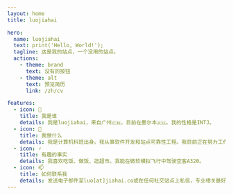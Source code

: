 ```yaml
---
layout: home
title: luojiahai

hero:
  name: luojiahai
  text: print('Hello, World!');
  tagline: 这是我的站点，一个没用的站点。
  actions:
    - theme: brand
      text: 没有的按钮
    - theme: alt
      text: 预览简历
      link: /zh/cv

features:
  - icon: 🤔
    title: 我是谁
    details: 我是luojiahai，来自广州🇨🇳，目前在墨尔本🇦🇺。我的性格是INTJ。
  - icon: 🔭
    title: 我做什么
    details: 我是计算机科班出身。我从事软件开发和站点可靠性工程。我目前正在努力工作赚钱谋生。
  - icon: ⚡
    title: 有趣的事实
    details: 我喜欢吃饭、做饭、逛超市。我能在微软模拟飞行中驾驶空客A320。
  - icon: 📫
    title: 如何联系我
    details: 发送电子邮件至luo[at]jiahai.co或在任何社交站点上私信，专业相关最好通过领英。
---
```

